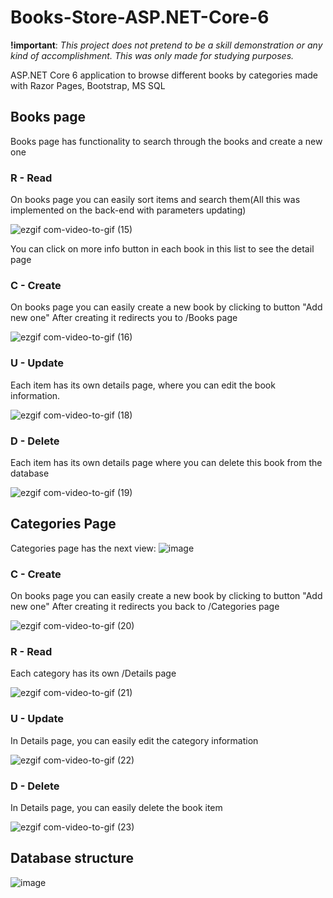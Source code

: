 # Books-Store-ASP.NET-Core-6
**!important**: *This project does not pretend to be a skill demonstration or any kind of accomplishment. This was only made for studying purposes.*

ASP.NET Core 6 application to browse different books by categories made with Razor Pages, Bootstrap, MS SQL

## Books page 
Books page has functionality to search through the books and create a new one 

### R - Read 
On books page you can easily sort items and search them(All this was implemented on the back-end with parameters updating) 

![ezgif com-video-to-gif (15)](https://github.com/sinarhen/Books-Store-ASP.NET-Core-6/assets/105736826/931451cf-4087-4a14-bfe8-e63eef85d3df)

You can click on more info button in each book in this list to see the detail page

### C - Create
On books page you can easily create a new book by clicking to button "Add new one"
After creating it redirects you to /Books page

![ezgif com-video-to-gif (16)](https://github.com/sinarhen/Books-Store-ASP.NET-Core-6/assets/105736826/1ebb1261-df77-4d72-b9e0-896e893a30cc)

### U - Update
Each item has its own details page, where you can edit the book information.

![ezgif com-video-to-gif (18)](https://github.com/sinarhen/Books-Store-ASP.NET-Core-6/assets/105736826/7ae93559-d69c-4e5e-b5b0-0a6bea311e27)

### D - Delete 
Each item has its own details page where you can delete this book from the database

![ezgif com-video-to-gif (19)](https://github.com/sinarhen/Books-Store-ASP.NET-Core-6/assets/105736826/681e3a7f-1e9f-483c-8680-aff5019e028b)

## Categories Page
Categories page has the next view:
![image](https://github.com/sinarhen/Books-Store-ASP.NET-Core-6/assets/105736826/49fab58a-ba99-4111-9c0f-c66105314f86)

### C - Create 
On books page you can easily create a new book by clicking to button "Add new one"
After creating it redirects you back to /Categories page

![ezgif com-video-to-gif (20)](https://github.com/sinarhen/Books-Store-ASP.NET-Core-6/assets/105736826/8749f4fe-156d-4728-909b-285966004d9c)

### R - Read 
Each category has its own /Details page

![ezgif com-video-to-gif (21)](https://github.com/sinarhen/Books-Store-ASP.NET-Core-6/assets/105736826/dcb076b5-5bfb-4867-aa74-41227e79ae9f)


### U - Update 
In Details page, you can easily edit the category information  

![ezgif com-video-to-gif (22)](https://github.com/sinarhen/Books-Store-ASP.NET-Core-6/assets/105736826/ff480fd7-130d-4a3c-a9c5-dcabe302c32b)


### D - Delete
In Details page, you can easily delete the book item 

![ezgif com-video-to-gif (23)](https://github.com/sinarhen/Books-Store-ASP.NET-Core-6/assets/105736826/b7850e15-ecc7-4906-8837-f9eefb512b6b)


## Database structure 
![image](https://github.com/sinarhen/Books-Store-ASP.NET-Core-6/assets/105736826/309d8a48-8ebc-4952-a08a-98e83838fe79)
